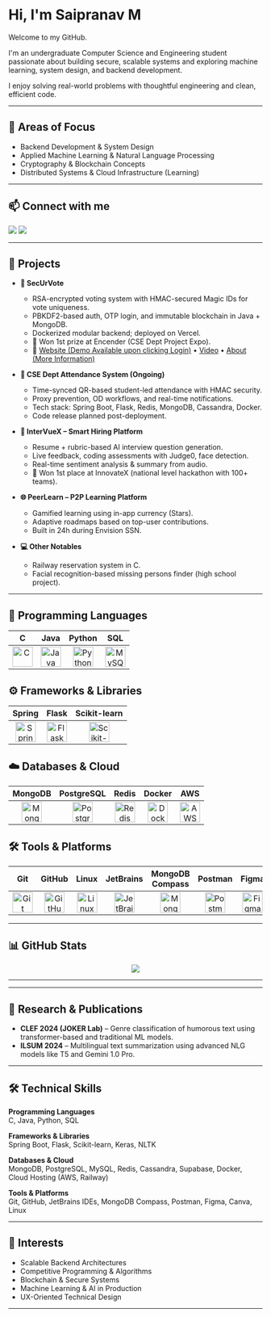 # Hi, I'm Saipranav M

Welcome to my GitHub.

I'm an undergraduate Computer Science and Engineering student passionate about building secure, scalable systems and exploring machine learning, system design, and backend development.

I enjoy solving real-world problems with thoughtful engineering and clean, efficient code.

---

## 🔬 Areas of Focus

- Backend Development & System Design  
- Applied Machine Learning & Natural Language Processing  
- Cryptography & Blockchain Concepts  
- Distributed Systems & Cloud Infrastructure (Learning)

---

## 📫 Connect with me

<a href="https://www.linkedin.com/in/saipranav-m/"><img src="https://img.shields.io/badge/LinkedIn-blue?logo=linkedin&logoColor=white" /></a>
<a href="mailto:sai.saip2005@gmail.com"><img src="https://img.shields.io/badge/Gmail-red?logo=gmail&logoColor=white" /></a>

---
## 🚀 Projects

- **🔐 SecUrVote**  
  - RSA-encrypted voting system with HMAC-secured Magic IDs for vote uniqueness.  
  - PBKDF2-based auth, OTP login, and immutable blockchain in Java + MongoDB.  
  - Dockerized modular backend; deployed on Vercel.  
  - 🥇 Won 1st prize at Encender (CSE Dept Project Expo).  
  - 🔗 [Website (Demo Available upon clicking Login)](https://securvote.vercel.app) • [Video](https://youtu.be/4nAzh8N8cbA) • [About (More Information)](https://securvote.vercel.app/about)

- **📱 CSE Dept Attendance System (Ongoing)**  
  - Time-synced QR-based student-led attendance with HMAC security.  
  - Proxy prevention, OD workflows, and real-time notifications.  
  - Tech stack: Spring Boot, Flask, Redis, MongoDB, Cassandra, Docker.  
  - Code release planned post-deployment.

- **🧠 InterVueX – Smart Hiring Platform**  
  - Resume + rubric-based AI interview question generation.  
  - Live feedback, coding assessments with Judge0, face detection.  
  - Real-time sentiment analysis & summary from audio.  
  - 🥇 Won 1st place at InnovateX (national level hackathon with 100+ teams).

- **🌐 PeerLearn – P2P Learning Platform**  
  - Gamified learning using in-app currency (Stars).  
  - Adaptive roadmaps based on top-user contributions.  
  - Built in 24h during Envision SSN.

- **💻 Other Notables**  
  - Railway reservation system in C.  
  - Facial recognition-based missing persons finder (high school project).  
---
## 🧠 Programming Languages

| C | Java | Python | SQL |
|:--:|:----:|:-----:|:----:|
| <img src="https://cdn.jsdelivr.net/gh/devicons/devicon/icons/c/c-original.svg" alt="C" height="40"/> | <img src="https://cdn.jsdelivr.net/gh/devicons/devicon/icons/java/java-original.svg" alt="Java" height="40"/> | <img src="https://cdn.jsdelivr.net/gh/devicons/devicon/icons/python/python-original.svg" alt="Python" height="40"/> | <img src="https://cdn.jsdelivr.net/gh/devicons/devicon/icons/mysql/mysql-original.svg" alt="MySQL" height="40"/> |

## ⚙️ Frameworks & Libraries

| Spring | Flask | Scikit-learn |
|:------:|:-----:|:------------:|
| <img src="https://cdn.jsdelivr.net/gh/devicons/devicon/icons/spring/spring-original.svg" alt="Spring" height="40"/> | <img src="https://cdn.jsdelivr.net/gh/devicons/devicon/icons/flask/flask-original.svg" alt="Flask" height="40"/> | <img src="https://upload.wikimedia.org/wikipedia/commons/0/05/Scikit_learn_logo_small.svg" alt="Scikit-learn" height="40"/> |

## ☁️ Databases & Cloud

| MongoDB | PostgreSQL | Redis | Docker | AWS |
|:-------:|:----------:|:-----:|:------:|:---:|
| <img src="https://cdn.jsdelivr.net/gh/devicons/devicon/icons/mongodb/mongodb-original.svg" alt="MongoDB" height="40"/> | <img src="https://cdn.jsdelivr.net/gh/devicons/devicon/icons/postgresql/postgresql-original.svg" alt="PostgreSQL" height="40"/> | <img src="https://cdn.jsdelivr.net/gh/devicons/devicon/icons/redis/redis-original.svg" alt="Redis" height="40"/> | <img src="https://cdn.jsdelivr.net/gh/devicons/devicon/icons/docker/docker-original.svg" alt="Docker" height="40"/> | <img src="https://upload.wikimedia.org/wikipedia/commons/9/93/Amazon_Web_Services_Logo.svg" alt="AWS" height="40"/> |

## 🛠️ Tools & Platforms

| Git | GitHub | Linux | JetBrains | MongoDB Compass | Postman | Figma | Canva |
|:---:|:------:|:-----:|:---------:|:----------------:|:-------:|:-----:|:-----:|
| <img src="https://cdn.jsdelivr.net/gh/devicons/devicon/icons/git/git-original.svg" alt="Git" height="40"/> | <img src="https://upload.wikimedia.org/wikipedia/commons/9/91/Octicons-mark-github.svg" alt="GitHub" height="40"/> | <img src="https://cdn.jsdelivr.net/gh/devicons/devicon/icons/linux/linux-original.svg" alt="Linux" height="40"/> | <img src="https://upload.wikimedia.org/wikipedia/commons/2/2d/JetBrains_company_logo.svg" alt="JetBrains" height="40"/> | <img src="https://upload.wikimedia.org/wikipedia/commons/9/93/MongoDB_Logo.svg" alt="MongoDB Compass" height="40"/> | <img src="https://cdn.worldvectorlogo.com/logos/postman.svg" alt="Postman" height="40"/> | <img src="https://cdn.jsdelivr.net/gh/devicons/devicon/icons/figma/figma-original.svg" alt="Figma" height="40"/> | <img src="https://upload.wikimedia.org/wikipedia/en/b/bb/Canva_Logo.svg" alt="Canva" height="40"/> |

---

## 📊 GitHub Stats

<p align="center">
  <img src="https://github-readme-stats.vercel.app/api/top-langs/?username=AvGeeky&layout=compact&theme=github_dark&langs_count=6&hide=javascript,CMake,CSS,HTML" />
</p>

---
---
## 🧠 Research & Publications

- **CLEF 2024 (JOKER Lab)** – Genre classification of humorous text using transformer-based and traditional ML models.  
- **ILSUM 2024** – Multilingual text summarization using advanced NLG models like T5 and Gemini 1.0 Pro.

---

## 🛠 Technical Skills

**Programming Languages**  
C, Java, Python, SQL  

**Frameworks & Libraries**  
Spring Boot, Flask, Scikit-learn, Keras, NLTK  

**Databases & Cloud**  
MongoDB, PostgreSQL, MySQL, Redis, Cassandra, Supabase, Docker, Cloud Hosting (AWS, Railway)  

**Tools & Platforms**  
Git, GitHub, JetBrains IDEs, MongoDB Compass, Postman, Figma, Canva, Linux  

---

## 🧭 Interests

- Scalable Backend Architectures  
- Competitive Programming & Algorithms  
- Blockchain & Secure Systems  
- Machine Learning & AI in Production  
- UX-Oriented Technical Design  


---
